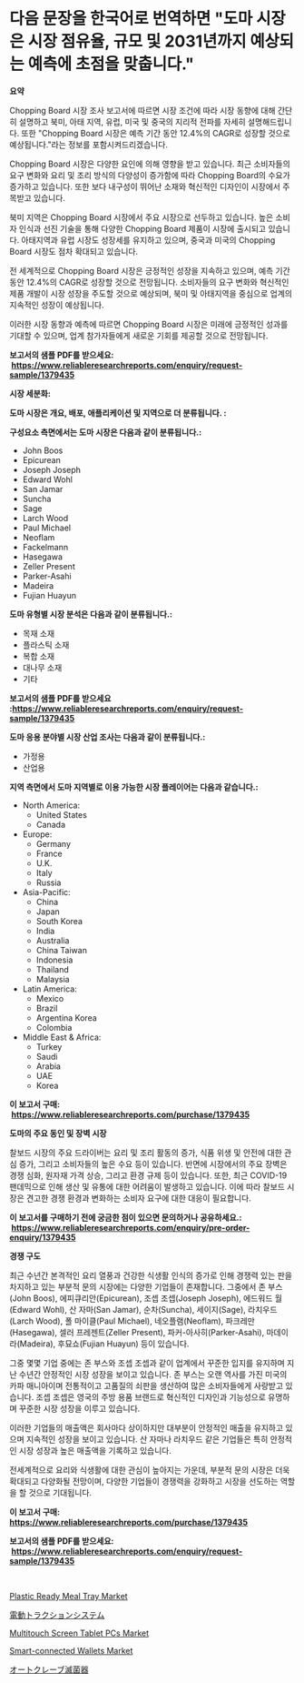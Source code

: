 <p><h1>다음 문장을 한국어로 번역하면 "도마 시장은 시장 점유율, 규모 및 2031년까지 예상되는 예측에 초점을 맞춥니다."</h1></p><p><strong>요약</strong></p>
<p><p>Chopping Board 시장 조사 보고서에 따르면 시장 조건에 따라 시장 동향에 대해 간단히 설명하고 북미, 아태 지역, 유럽, 미국 및 중국의 지리적 전파를 자세히 설명해드립니다. 또한 "Chopping Board 시장은 예측 기간 동안 12.4%의 CAGR로 성장할 것으로 예상됩니다."라는 정보를 포함시켜드리겠습니다.</p><p>Chopping Board 시장은 다양한 요인에 의해 영향을 받고 있습니다. 최근 소비자들의 요구 변화와 요리 및 조리 방식의 다양성이 증가함에 따라 Chopping Board의 수요가 증가하고 있습니다. 또한 보다 내구성이 뛰어난 소재와 혁신적인 디자인이 시장에서 주목받고 있습니다.</p><p>북미 지역은 Chopping Board 시장에서 주요 시장으로 선두하고 있습니다. 높은 소비자 인식과 선진 기술을 통해 다양한 Chopping Board 제품이 시장에 출시되고 있습니다. 아태지역과 유럽 시장도 성장세를 유지하고 있으며, 중국과 미국의 Chopping Board 시장도 점차 확대되고 있습니다.</p><p>전 세계적으로 Chopping Board 시장은 긍정적인 성장을 지속하고 있으며, 예측 기간 동안 12.4%의 CAGR로 성장할 것으로 전망됩니다. 소비자들의 요구 변화와 혁신적인 제품 개발이 시장 성장을 주도할 것으로 예상되며, 북미 및 아태지역을 중심으로 업계의 지속적인 성장이 예상됩니다.</p><p>이러한 시장 동향과 예측에 따르면 Chopping Board 시장은 미래에 긍정적인 성과를 기대할 수 있으며, 업계 참가자들에게 새로운 기회를 제공할 것으로 전망됩니다.</p></p>
<p><strong>보고서의 샘플 PDF를 받으세요: &nbsp;<a href="https://www.reliableresearchreports.com/enquiry/request-sample/1379435">https://www.reliableresearchreports.com/enquiry/request-sample/1379435</a></strong></p>
<p><strong>시장 세분화:</strong></p>
<p><strong> 도마 시장은 개요, 배포, 애플리케이션 및 지역으로 더 분류됩니다. :</strong></p>
<p><strong>구성요소 측면에서는 도마 시장은 다음과 같이 분류됩니다.:</strong></p>
<p><ul><li>John Boos</li><li>Epicurean</li><li>Joseph Joseph</li><li>Edward Wohl</li><li>San Jamar</li><li>Suncha</li><li>Sage</li><li>Larch Wood</li><li>Paul Michael</li><li>Neoflam</li><li>Fackelmann</li><li>Hasegawa</li><li>Zeller Present</li><li>Parker-Asahi</li><li>Madeira</li><li>Fujian Huayun</li></ul></p>
<p><strong> 도마 유형별 시장 분석은 다음과 같이 분류됩니다.:</strong></p>
<p><ul><li>목재 소재</li><li>플라스틱 소재</li><li>복합 소재</li><li>대나무 소재</li><li>기타</li></ul></p>
<p><strong>보고서의 샘플 PDF를 받으세요 :<a href="https://www.reliableresearchreports.com/enquiry/request-sample/1379435">https://www.reliableresearchreports.com/enquiry/request-sample/1379435</a></strong></p>
<p><strong> 도마 응용 분야별 시장 산업 조사는 다음과 같이 분류됩니다.:</strong></p>
<p><ul><li>가정용</li><li>산업용</li></ul></p>
<p><strong>지역 측면에서 도마 지역별로 이용 가능한 시장 플레이어는 다음과 같습니다.:</strong></p>
<p><ul>
    <li>
        North America:
        <ul>
            <li>United States</li>
            <li>Canada</li>
        </ul>
    </li>
    <li>
        Europe:
        <ul>
            <li>Germany</li>
            <li>France</li>
            <li>U.K.</li>
            <li>Italy</li>
            <li>Russia</li>
        </ul>
    </li>
    <li>
        Asia-Pacific:
        <ul>
            <li>China</li>
            <li>Japan</li>
            <li>South Korea</li>
            <li>India</li>
            <li>Australia</li>
            <li>China Taiwan</li>
            <li>Indonesia</li>
            <li>Thailand</li>
            <li>Malaysia</li>
        </ul>
    </li>
    <li>
        Latin America:
        <ul>
            <li>Mexico</li>
            <li>Brazil</li>
            <li>Argentina Korea</li>
            <li>Colombia</li>
        </ul>
    </li>
    <li>
        Middle East & Africa:
        <ul>
            <li>Turkey</li>
            <li>Saudi</li>
            <li>Arabia</li>
            <li>UAE</li>
            <li>Korea</li>
        </ul>
    </li>
    </ul></p>
<p><strong>이 보고서 구매: &nbsp;<a href="https://www.reliableresearchreports.com/purchase/1379435">https://www.reliableresearchreports.com/purchase/1379435</a></strong></p>
<p><strong>도마의 주요 동인 및 장벽 시장</strong></p>
<p><p>찰보드 시장의 주요 드라이버는 요리 및 조리 활동의 증가, 식품 위생 및 안전에 대한 관심 증가, 그리고 소비자들의 높은 수요 등이 있습니다. 반면에 시장에서의 주요 장벽은 경쟁 심화, 원자재 가격 상승, 그리고 환경 규제 등이 있습니다. 또한, 최근 COVID-19 팬데믹으로 인해 생산 및 유통에 대한 어려움이 발생하고 있습니다. 이에 따라 찰보드 시장은 견고한 경쟁 환경과 변화하는 소비자 요구에 대한 대응이 필요합니다.</p></p>
<p><strong>이 보고서를 구매하기 전에 궁금한 점이 있으면 문의하거나 공유하세요.: &nbsp;<a href="https://www.reliableresearchreports.com/enquiry/pre-order-enquiry/1379435">https://www.reliableresearchreports.com/enquiry/pre-order-enquiry/1379435</a></strong></p>
<p><strong>경쟁 구도</strong></p>
<p><p>최근 수년간 본격적인 요리 열풍과 건강한 식생활 인식의 증가로 인해 경쟁력 있는 판을 차지하고 있는 부분적 문의 시장에는 다양한 기업들이 존재합니다. 그중에서 존 부스(John Boos), 에피큐리안(Epicurean), 조셉 조셉(Joseph Joseph), 에드워드 월(Edward Wohl), 산 자마(San Jamar), 순차(Suncha), 세이지(Sage), 라치우드(Larch Wood), 폴 마이클(Paul Michael), 네오플램(Neoflam), 파크레만(Hasegawa), 셀러 프레젠트(Zeller Present), 파커-아사히(Parker-Asahi), 마데이라(Madeira), 후묘쇼(Fujian Huayun) 등이 있습니다.</p><p>그중 몇몇 기업 중에는 존 부스와 조셉 조셉과 같이 업계에서 꾸준한 입지를 유지하며 지난 수년간 안정적인 시장 성장을 보이고 있습니다. 존 부스는 오랜 역사를 가진 미국의 카파 매니아이며 전통적이고 고품질의 쇠판을 생산하여 많은 소비자들에게 사랑받고 있습니다. 조셉 조셉은 영국의 주방 용품 브랜드로 혁신적인 디자인과 기능성으로 유명하며 꾸준한 시장 성장을 이루고 있습니다.</p><p>이러한 기업들의 매출액은 회사마다 상이하지만 대부분이 안정적인 매출을 유지하고 있으며 지속적인 성장을 보이고 있습니다. 산 자마나 라치우드 같은 기업들은 특히 안정적인 시장 성장과 높은 매출액을 기록하고 있습니다.</p><p>전세계적으로 요리와 식생활에 대한 관심이 높아지는 가운데, 부분적 문의 시장은 더욱 확대되고 다양화될 전망이며, 다양한 기업들이 경쟁력을 강화하고 시장을 선도하는 역할을 할 것으로 기대됩니다.</p></p>
<p><strong>이 보고서 구매: &nbsp; <a href="https://www.reliableresearchreports.com/purchase/1379435">https://www.reliableresearchreports.com/purchase/1379435</a></strong></p>
<p><strong>보고서의 샘플 PDF를 받으세요: &nbsp;<a href="https://www.reliableresearchreports.com/enquiry/request-sample/1379435">https://www.reliableresearchreports.com/enquiry/request-sample/1379435</a></strong><strong></strong></p>
<p>&nbsp;</p>
<p><p><a href="https://view.publitas.com/reportprime-1/plastic-ready-meal-tray-market-size-growing-and-forecasted-for-period-from-2024-2031-and-provides-complete-market-analysis-of-this-market/">Plastic Ready Meal Tray Market</a></p><p><a href="https://github.com/zekaoe592392/Market-Research-Report-List-1/blob/main/3302160186615.md">電動トラクションシステム</a></p><p><a href="https://five-trouble-98a.notion.site/Multitouch-Screen-Tablet-PCs-Market-Growth-Market-Trends-COVID-19-Impact-and-Forecasts-for-period-3c61f2357a2042f381f089eeb6c67966">Multitouch Screen Tablet PCs Market</a></p><p><a href="https://issuu.com/reportprime-2/docs/smart-connected-wallets-market-size-2030.pptx">Smart-connected Wallets Market</a></p><p><a href="https://github.com/cnnriuez22368/Market-Research-Report-List-1/blob/main/7485832186616.md">オートクレーブ滅菌器</a></p></p>
